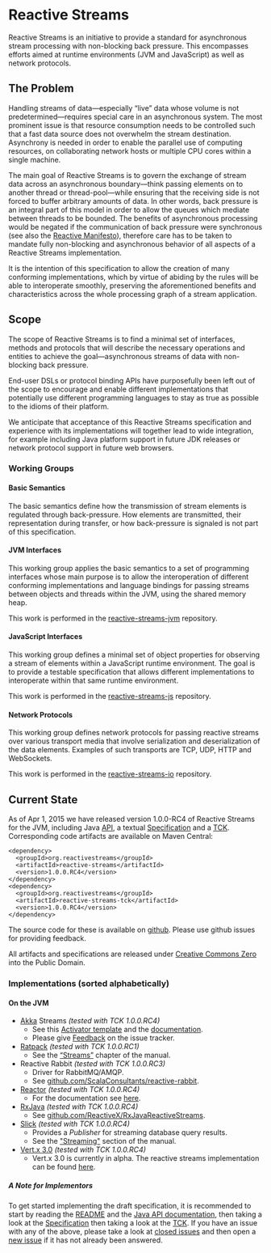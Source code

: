 # Reactive Streams

Reactive Streams is an initiative to provide a standard for asynchronous stream processing with non-blocking back pressure. This encompasses efforts aimed at runtime environments (JVM and JavaScript) as well as network protocols.

## The Problem

Handling streams of data—especially “live” data whose volume is not predetermined—requires special care in an asynchronous system. The most prominent issue is that resource consumption needs to be controlled such that a fast data source does not overwhelm the stream destination. Asynchrony is needed in order to enable the parallel use of computing resources, on collaborating network hosts or multiple CPU cores within a single machine.

The main goal of Reactive Streams is to govern the exchange of stream data across an asynchronous boundary—think passing elements on to another thread or thread-pool—while ensuring that the receiving side is not forced to buffer arbitrary amounts of data. In other words, back pressure is an integral part of this model in order to allow the queues which mediate between threads to be bounded. The benefits of asynchronous processing would be negated if the communication of back pressure were synchronous (see also the [Reactive Manifesto](http://reactivemanifesto.org/)), therefore care has to be taken to mandate fully non-blocking and asynchronous behavior of all aspects of a Reactive Streams implementation.

It is the intention of this specification to allow the creation of many conforming implementations, which by virtue of abiding by the rules will be able to interoperate smoothly, preserving the aforementioned benefits and characteristics across the whole processing graph of a stream application.

## Scope

The scope of Reactive Streams is to find a minimal set of interfaces, methods and protocols that will describe the necessary operations and entities to achieve the goal—asynchronous streams of data with non-blocking back pressure.

End-user DSLs or protocol binding APIs have purposefully been left out of the scope to encourage and enable different implementations that potentially use different programming languages to stay as true as possible to the idioms of their platform.

We anticipate that acceptance of this Reactive Streams specification and experience with its implementations will together lead to wide integration, for example including Java platform support in future JDK releases or network protocol support in future web browsers.

### Working Groups

#### Basic Semantics

The basic semantics define how the transmission of stream elements is regulated through back-pressure. How elements are transmitted, their representation during transfer, or how back-pressure is signaled is not part of this specification.

#### JVM Interfaces

This working group applies the basic semantics to a set of programming interfaces whose main purpose is to allow the interoperation of different conforming implementations and language bindings for passing streams between objects and threads within the JVM, using the shared memory heap.

This work is performed in the [reactive-streams-jvm](https://github.com/reactive-streams/reactive-streams-jvm/) repository.

#### JavaScript Interfaces

This working group defines a minimal set of object properties for observing a stream of elements within a JavaScript runtime environment. The goal is to provide a testable specification that allows different implementations to interoperate within that same runtime environment.

This work is performed in the [reactive-streams-js](https://github.com/reactive-streams/reactive-streams-js/) repository.

#### Network Protocols

This working group defines network protocols for passing reactive streams over various transport media that involve serialization and deserialization of the data elements. Examples of such transports are TCP, UDP, HTTP and WebSockets.

This work is performed in the [reactive-streams-io](https://github.com/reactive-streams/reactive-streams-io/) repository.

## Current State

As of Apr 1, 2015 we have released version 1.0.0-RC4 of Reactive Streams for the JVM, including Java [API](http://www.reactive-streams.org/reactive-streams-1.0.0.RC4-javadoc), a textual [Specification](https://github.com/reactive-streams/reactive-streams-jvm/blob/v1.0.0.RC4/README.md#specification) and a [TCK](http://www.reactive-streams.org/reactive-streams-tck-1.0.0.RC4-javadoc). Corresponding code artifacts are available on Maven Central:

    <dependency>
      <groupId>org.reactivestreams</groupId>
      <artifactId>reactive-streams</artifactId>
      <version>1.0.0.RC4</version>
    </dependency>
    <dependency>
      <groupId>org.reactivestreams</groupId>
      <artifactId>reactive-streams-tck</artifactId>
      <version>1.0.0.RC4</version>
    </dependency>

The source code for these is available on [github](https://github.com/reactive-streams/reactive-streams-jvm/tree/v1.0.0.RC4). Please use github issues for providing feedback.

All artifacts and specifications are released under [Creative Commons Zero](http://creativecommons.org/publicdomain/zero/1.0) into the Public Domain.

### Implementations (sorted alphabetically)

#### On the JVM

* [Akka](http://akka.io/) Streams *(tested with TCK 1.0.0.RC4)*
   * See this [Activator template](http://www.typesafe.com/activator/template/akka-stream-scala) and the [documentation](http://doc.akka.io/docs/akka-stream-and-http-experimental/1.0-M5/index.html).
   * Please give [Feedback](http://doc.akka.io/docs/akka/current/project/issue-tracking.html) on the issue tracker.
* [Ratpack](http://www.ratpack.io) *(tested with TCK 1.0.0.RC1)*
   * See the [“Streams”](http://www.ratpack.io/manual/current/streams.html) chapter of the manual.
* Reactive Rabbit *(tested with TCK 1.0.0.RC3)*
   * Driver for RabbitMQ/AMQP.
   * See [github.com/ScalaConsultants/reactive-rabbit](https://github.com/ScalaConsultants/reactive-rabbit).
* [Reactor](http://projectreactor.io/) *(tested with TCK 1.0.0.RC4)*
   * For the documentation see [here](http://projectreactor.io/docs/reference/streams.html).
* [RxJava](http://reactivex.io/) *(tested with TCK 1.0.0.RC4)*
   * See [github.com/ReactiveX/RxJavaReactiveStreams](https://github.com/ReactiveX/RxJavaReactiveStreams).
* [Slick](http://slick.typesafe.com/) *(tested with TCK 1.0.0.RC4)*
   * Provides a *Publisher* for streaming database query results.
   * See the ["Streaming"](http://slick.typesafe.com/doc/3.0.0-RC3/dbio.html#streaming) section of the manual.
* [Vert.x 3.0](http://vertx.io) *(tested with TCK 1.0.0.RC4)*
   * Vert.x 3.0 is currently in alpha. The reactive streams implementation can be found [here](https://github.com/vert-x3/vertx-reactive-streams).

##### A Note for Implementors

To get started implementing the draft specification, it is recommended to start by reading the [README](https://github.com/reactive-streams/reactive-streams-jvm/blob/v1.0.0.RC4/README.md) and the [Java API documentation](http://www.reactive-streams.org/reactive-streams-1.0.0.RC4-javadoc), then taking a look at the [Specification](https://github.com/reactive-streams/reactive-streams-jvm/blob/v1.0.0.RC4/README.md#specification) then taking a look at the [TCK](https://github.com/reactive-streams/reactive-streams-jvm/tree/v1.0.0.RC4/tck). If you have an issue with any of the above, please take a look at [closed issues](https://github.com/reactive-streams/reactive-streams-jvm/issues?page=1&state=closed) and then open a [new issue](https://github.com/reactive-streams/reactive-streams-jvm/issues/new) if it has not already been answered.
